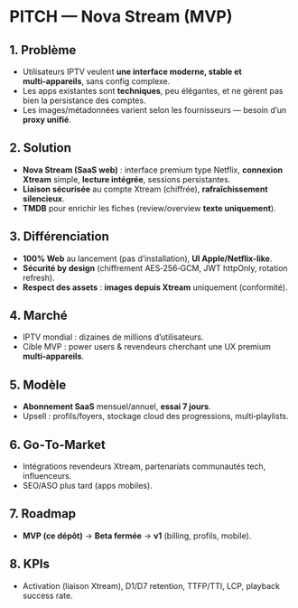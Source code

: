 # PITCH — Nova Stream (MVP)

## 1. Problème
- Utilisateurs IPTV veulent **une interface moderne, stable et multi‑appareils**, sans config complexe.
- Les apps existantes sont **techniques**, peu élégantes, et ne gèrent pas bien la persistance des comptes.
- Les images/métadonnées varient selon les fournisseurs — besoin d’un **proxy unifié**.

## 2. Solution
- **Nova Stream (SaaS web)** : interface premium type Netflix, **connexion Xtream** simple, **lecture intégrée**, sessions persistantes.
- **Liaison sécurisée** au compte Xtream (chiffrée), **rafraîchissement silencieux**.
- **TMDB** pour enrichir les fiches (review/overview **texte uniquement**).

## 3. Différenciation
- **100% Web** au lancement (pas d’installation), **UI Apple/Netflix-like**.  
- **Sécurité by design** (chiffrement AES‑256‑GCM, JWT httpOnly, rotation refresh).  
- **Respect des assets** : **images depuis Xtream** uniquement (conformité).

## 4. Marché
- IPTV mondial : dizaines de millions d’utilisateurs.  
- Cible MVP : power users & revendeurs cherchant une UX premium **multi‑appareils**.

## 5. Modèle
- **Abonnement SaaS** mensuel/annuel, **essai 7 jours**.  
- Upsell : profils/foyers, stockage cloud des progressions, multi‑playlists.

## 6. Go‑To‑Market
- Intégrations revendeurs Xtream, partenariats communautés tech, influenceurs.  
- SEO/ASO plus tard (apps mobiles).

## 7. Roadmap
- **MVP (ce dépôt)** → **Beta fermée** → **v1** (billing, profils, mobile).

## 8. KPIs
- Activation (liaison Xtream), D1/D7 retention, TTFP/TTI, LCP, playback success rate.


